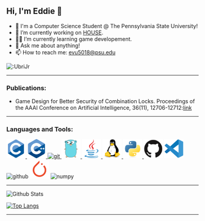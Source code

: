 ## Hi, I'm Eddie 👋 
- :brain: I'm a Computer Science Student @ The Pennsylvania State University! 
- 🔭 I’m currently working on [HOUSE](https://github.com/UbriJr/HOUSE).
- :surfing_man: I’m currently learning game developement.                          
- 💬 Ask me about anything!
- 📫 How to reach me: evu5018@psu.edu

![:UbriJr](https://count.getloli.com/get/@:UbriJr?theme=moebooru)
***
### Publications:
- Game Design for Better Security of Combination Locks. Proceedings of the AAAI Conference on Artificial Intelligence, 36(11), 12706-12712:[link](https://doi.org/10.1609/aaai.v36i11.21547)

***

### Languages and Tools:
<a href="https://www.cprogramming.com/" target="_blank"> <img src="https://raw.githubusercontent.com/devicons/devicon/master/icons/c/c-original.svg" alt="c" width="50" height="50"/> </a> <a href="https://www.w3schools.com/cpp/" target="_blank"> <img src="https://raw.githubusercontent.com/devicons/devicon/master/icons/cplusplus/cplusplus-original.svg" alt="cplusplus" width="50" height="50"/> </a> <a href="https://git-scm.com/" target="_blank"> <img src="https://www.vectorlogo.zone/logos/git-scm/git-scm-icon.svg" alt="git" width="50" height="50"/> </a> <a href="https://golang.org" target="_blank"> <img src="https://raw.githubusercontent.com/devicons/devicon/master/icons/go/go-original.svg" alt="go" width="50" height="50"/> </a> <a href="https://www.java.com" target="_blank"> <img src="https://raw.githubusercontent.com/devicons/devicon/master/icons/java/java-original.svg" alt="java" width="50" height="50"/> </a> <a href="https://www.linux.org/" target="_blank"> <img src="https://raw.githubusercontent.com/devicons/devicon/master/icons/linux/linux-original.svg" alt="linux" width="50" height="50"/> </a> <a href="https://www.python.org" target="_blank"> <img src="https://raw.githubusercontent.com/devicons/devicon/master/icons/python/python-original.svg" alt="python" width="50" height="50"/> </a> <img src = "https://github.com/devicons/devicon/blob/master/icons/github/github-original.svg" alt = "github" width="50" height="50"/> <img src ="https://github.com/devicons/devicon/blob/master/icons/vscode/vscode-original.svg" alt = "github" width="50" height="50"/> <img src ="https://opencv.org/wp-content/uploads/2020/07/OpenCV_logo_no_text-1.svg" alt = "github" width="50" height="50"/> <img src ="https://github.com/UbriJr/UbriJr/blob/main/assets/torch-removebg-preview.png" alt = "pytorch" width="50" height="50"/>
<img src ="https://github.com/numpy/numpy/blob/main/branding/logo/logomark/numpylogoicon.svg" alt = "numpy" width="50" height="50"/>
***
![Github Stats](https://github-readme-stats.vercel.app/api?username=UbriJr&theme=default&show_icons=true&count_private=true&hide=issues,contribs)


[![Top Langs](https://github-readme-stats.vercel.app/api/top-langs/?username=UbriJr&layout=compact)](https://github.com/UbriJr/github-readme-stats)
***
<!--
**UbriJr/UbriJr** is a ✨ _special_ ✨ repository because its `README.md` (this file) appears on your GitHub profile.

Here are some ideas to get you started:

- 🔭 I’m currently working on ...
- 🌱 I’m currently learning ...
- 👯 I’m looking to collaborate on ...
- 🤔 I’m looking for help with ...
- 💬 Ask me about ...
- 📫 How to reach me: ...
- 😄 Pronouns: ...
- ⚡ Fun fact: ...
-->
